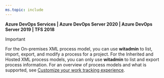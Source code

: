 ```yaml
---
ms.topic: include
---
```


**Azure DevOps Services | Azure DevOps Server 2020 | Azure DevOps Server 2019 | TFS 2018**

> [!IMPORTANT]  
> For the On-premises XML process model, you can use **witadmin** to list, import, export, and modify a process for a project. For the Inherited and Hosted XML process models, you can only use **witadmin** to list and export process information. For an overview of process models and what is supported, see [Customize your work tracking experience](../reference/customize-work.md).